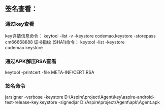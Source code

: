 ## 签名查看：

### 通过key查看
key详情信息命令：
keytool -list -v -keystore codemao.keystore -storepass cm66668888 
证书指纹 (SHA1)命令：
keytool -list -keystore codemao.keystore

### 通过APK解压RSA查看
keytool -printcert -file META-INF/CERT.RSA


### 签名命令
jarsigner -verbose -keystore D:\Aspire\project\Agent\key\aspire-android-test-release-key.keystore -signedjar D:\Aspire\project\Agent\apk\Agent.apk 

